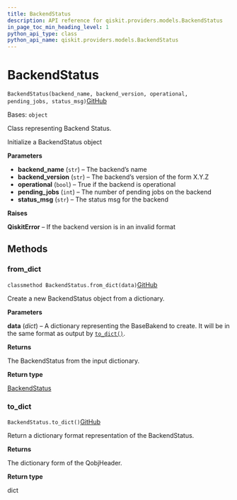 ```yaml
---
title: BackendStatus
description: API reference for qiskit.providers.models.BackendStatus
in_page_toc_min_heading_level: 1
python_api_type: class
python_api_name: qiskit.providers.models.BackendStatus
---
```


# BackendStatus

<span id="qiskit.providers.models.BackendStatus" />

`BackendStatus(backend_name, backend_version, operational, pending_jobs, status_msg)`[GitHub](https://github.com/qiskit/qiskit/tree/stable/0.41/qiskit/providers/models/backendstatus.py "view source code")

Bases: `object`

Class representing Backend Status.

Initialize a BackendStatus object

**Parameters**

*   **backend\_name** (`str`) – The backend’s name
*   **backend\_version** (`str`) – The backend’s version of the form X.Y.Z
*   **operational** (`bool`) – True if the backend is operational
*   **pending\_jobs** (`int`) – The number of pending jobs on the backend
*   **status\_msg** (`str`) – The status msg for the backend

**Raises**

**QiskitError** – If the backend version is in an invalid format

## Methods

### from\_dict

<span id="qiskit.providers.models.BackendStatus.from_dict" />

`classmethod BackendStatus.from_dict(data)`[GitHub](https://github.com/qiskit/qiskit/tree/stable/0.41/qiskit/providers/models/backendstatus.py "view source code")

Create a new BackendStatus object from a dictionary.

**Parameters**

**data** (*dict*) – A dictionary representing the BaseBakend to create. It will be in the same format as output by [`to_dict()`](qiskit.providers.models.BackendStatus#to_dict "qiskit.providers.models.BackendStatus.to_dict").

**Returns**

The BackendStatus from the input dictionary.

**Return type**

[BackendStatus](qiskit.providers.models.BackendStatus "qiskit.providers.models.BackendStatus")

### to\_dict

<span id="qiskit.providers.models.BackendStatus.to_dict" />

`BackendStatus.to_dict()`[GitHub](https://github.com/qiskit/qiskit/tree/stable/0.41/qiskit/providers/models/backendstatus.py "view source code")

Return a dictionary format representation of the BackendStatus.

**Returns**

The dictionary form of the QobjHeader.

**Return type**

dict

